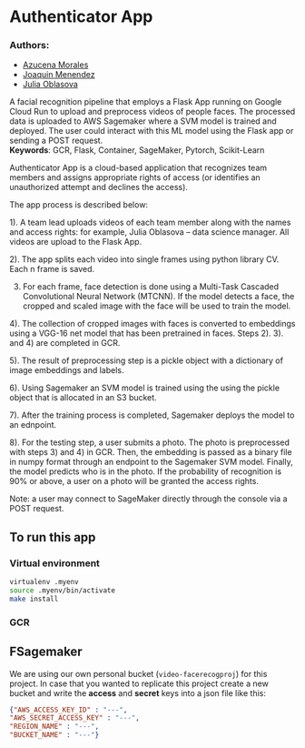 # Authenticator App
### Authors:
- [Azucena Morales](https://github.com/AzucenaMV)
- [Joaquin Menendez](https://github.com/joaquinmenendez)
- [Julia Oblasova](https://github.com/IuliiaO)

A facial recognition pipeline that employs a Flask App running on Google Cloud Run to upload and preprocess videos of people faces. The processed data is uploaded to AWS Sagemaker where a SVM model is trained and deployed. The user could interact with this ML model using the Flask app or sending a POST request.<br>
**Keywords**: GCR, Flask, Container, SageMaker, Pytorch, Scikit-Learn


Authenticator App is a cloud-based application that recognizes team members and assigns appropriate rights of access (or identifies an unauthorized attempt and declines the access).

The app process is described below:

1). A team lead uploads videos of each team member along with the names and access rights: for example, Julia Oblasova – data science manager. All videos are upload to the Flask App.

2). The app splits each video into single frames using python library CV. Each n frame is saved.

3) For each frame, face detection is done using a Multi-Task Cascaded Convolutional Neural Network (MTCNN). If the model detects a face, the cropped and scaled image with the face will be used to train the model. 

4). The collection of cropped images with faces is converted to embeddings using a VGG-16 net model that has been pretrained in faces. Steps 2). 3). and 4) are completed in GCR.

5). The result of preprocessing step is a pickle object with a dictionary of image embeddings and labels. 

6). Using Sagemaker an SVM model is trained using the using the pickle object that is allocated in an S3 bucket.

7). After the training process is completed, Sagemaker deploys the model to an ednpoint.

8). For the testing step, a user submits a photo. The photo is preprocessed with steps 3) and 4) in GCR. Then, the embedding is passed as a binary file in numpy format through an endpoint to the Sagemaker SVM model. Finally, the model predicts who is in the photo. If the probability of recognition is 90% or above, a user on a photo will be granted the access rights.

Note: a user may connect to SageMaker directly through the console via a POST request.

## To run this app


### Virtual environment
```bash
virtualenv .myenv
source .myenv/bin/activate
make install
```

### GCR

## FSagemaker

We are using our own personal bucket (`video-facerecogproj`) for this project. 
In case that you wanted to replicate this project create a new bucket and write the **access** and **secret** keys into a json file like this:
```json
{"AWS_ACCESS_KEY_ID" : "---",
"AWS_SECRET_ACCESS_KEY" : "---",
"REGION_NAME" : "---",
"BUCKET_NAME" : "---"}
```
